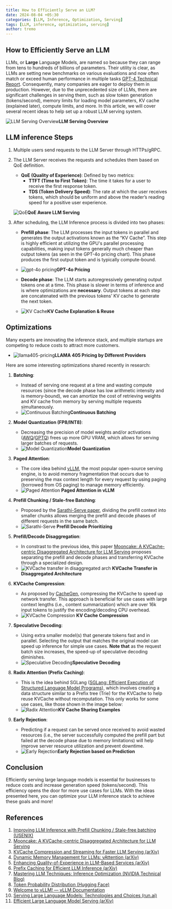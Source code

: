 ```yaml
---
title: How to Efficiently Serve an LLM?
date: 2024-08-04 +05:30
categories: [LLM, Inference, Optimization, Serving]
tags: [LLM, inference, optimization, serving]
author: tremo
---
```


## How to Efficiently Serve an LLM

LLMs, or **Large** Language Models, are named so because they can range from tens to hundreds of billions of parameters. Their utility is clear, as LLMs are setting new benchmarks on various evaluations and now often match or exceed human performance in multiple tasks [GPT-4 Technical Report](https://arxiv.org/html/2303.08774v4). Consequently, many companies are eager to deploy them in production. However, due to the unprecedented size of LLMs, there are significant challenges in serving them, such as slow token generation (tokens/second), memory limits for loading model parameters, KV cache (explained later), compute limits, and more. In this article, we will cover several recent ideas to help set up a robust LLM serving system.

![LLM Serving Overview](/assets/img/posts/2024-08-05-How-to-Efficiently-serve-an-llm/inference-engines-and-servers-architecture.png)__LLM Serving Overview__

## LLM inference Steps

1. Multiple users send requests to the LLM Server through HTTPs/gRPC.
2. The LLM Server receives the requests and schedules them based on QoE definition.
   - **QoE (Quality of Experience)**: Defined by two metrics:
     - **TTFT (Time to First Token)**: The time it takes for a user to receive the first response token.
     - **TDS (Token Delivery Speed)**: The rate at which the user receives tokens, which should be uniform and above the reader’s reading speed for a positive user experience.
    
    ![QoE](/assets/img/posts/2024-08-05-How-to-Efficiently-serve-an-llm/QoE%20Intro.png)__QoE Aware LLM Serving__
    
3. After scheduling, the LLM Inference process is divided into two phases:
   - **Prefill phase**: The LLM processes the input tokens in parallel and generates the output activations known as the “KV Cache”. This step is highly efficient at utilizing the GPU's parallel processing capabilities, making input tokens generally much cheaper than output tokens (as seen in the GPT-4o pricing chart). This phase produces the first output token and is typically compute-bound.
    
   - ![gpt-4o pricing](/assets/img/posts/2024-08-05-How-to-Efficiently-serve-an-llm/gpt-4o%20pricing.png)__GPT-4o Pricing__
    
   - **Decode phase**: The LLM starts autoregressively generating output tokens one at a time. This phase is slower in terms of inference and is where optimizations are **necessary**. Output tokens at each step are concatenated with the previous tokens’ KV cache to generate the next token.
    
   - ![KV Cache](/assets/img/posts/2024-08-05-How-to-Efficiently-serve-an-llm/KV%20Caching%20explanation%20&%20reuse.png)__KV Cache Explanation & Reuse__

## Optimizations

Many experts are innovating the inference stack, and multiple startups are competing to reduce costs to attract more customers.

- ![llama405-pricing](/assets/img/posts/2024-08-05-How-to-Efficiently-serve-an-llm/Llama%20405%20pricing%20by%20different%20providers.jpg)__LLAMA 405 Pricing by Different Providers__

Here are some interesting optimizations shared recently in research:

1. **Batching**:
   - Instead of serving one request at a time and wasting compute resources (since the decode phase has low arithmetic intensity and is memory-bound), we can amortize the cost of retrieving weights and KV cache from memory by serving multiple requests simultaneously.
   - ![Continuous Batching](/assets/img/posts/2024-08-05-How-to-Efficiently-serve-an-llm/continuous-batching.png)__Continuous Batching__

2. **Model Quantization (FP8/INT8)**:
   - Decreasing the precision of model weights and/or activations ([AWQ](https://arxiv.org/abs/2306.00978)/[GPTQ](https://arxiv.org/abs/2210.17323)) frees up more GPU VRAM, which allows for serving larger batches of requests.
   - ![Model Quantization](/assets/img/posts/2024-08-05-How-to-Efficiently-serve-an-llm/Quantaization.png)__Model Quantization__
3. **Paged Attention**:
   - The core idea behind [vLLM](https://docs.vllm.ai/en/latest/index.html), the most popular open-source serving engine, is to avoid memory fragmentation that occurs due to preserving the max context length for every request by using paging (borrowed from OS paging) to manage memory efficiently.
   - ![Paged Attention](/assets/img/posts/2024-08-05-How-to-Efficiently-serve-an-llm/PagedAttention%20VLLM.png)
   __Paged Attention in vLLM__
4. **Prefill Chunking / Stale-free Batching**:
   - Proposed by the [Sarathi-Serve paper](https://www.usenix.org/system/files/osdi24-agrawal.pdf), dividing the prefill context into smaller chunks allows merging the prefill and decode phases of different requests in the same batch.
   - ![Sarathi-Serve](/assets/img/posts/2024-08-05-How-to-Efficiently-serve-an-llm/Prefill%20decode%20prioritizing.png)
   __Prefill Decode Prioritizing__
5. **Prefill/Decode Disaggregation**:
   - In constrast to the previous idea, this paper [Mooncake: A KVCache-centric Disaggregated
Architecture for LLM Serving](https://arxiv.org/pdf/2407.00079) proposes separating the prefill and decode phases and transferring KVCache through a specialized design.
   - ![KVCache transfer in disaggregated arch](/assets/img/posts/2024-08-05-How-to-Efficiently-serve-an-llm/KVCache%20transfer%20in%20disaggregated%20arch.png)
   __KVCache Transfer in Disaggregated Architecture__
6. **KVCache Compression**:
   - As proposed by [CacheGen](https://arxiv.org/pdf/2310.07240), compressing the KVCache to speed up network transfer. This approach is beneficial for use cases with large context lengths (i.e., content summarization) which are over 16k input tokens to justify the encoding/decoding CPU overhead.
   - ![KVCache Compression](/assets/img/posts/2024-08-05-How-to-Efficiently-serve-an-llm/KV%20Compression.png)
   __KV Cache Compression__
7. **Speculative Decoding**:
   - Using extra smaller model(s) that generate tokens fast and in parallel. Selecting the output that matches the original model can speed up inference for simple use cases. **Note that** as the request batch size increases, the speed-up of speculative decoding diminishes.
   - ![Speculative Decoding](/assets/img/posts/2024-08-05-How-to-Efficiently-serve-an-llm/Speculative%20Decoding.png)__Speculative Decoding__
8. **Radix Attention (Prefix Caching)**:
   - This is the idea behind SGLang ([SGLang: Efficient Execution of
Structured Language Model Programs](https://arxiv.org/pdf/2312.07104)), which involves creating a data structure similar to a Prefix tree (Trie) for the KVCache to help reuse KVCache without recomputation. This only works for some use cases, like those shown in the image below:
   - ![Radix Attention](/assets/img/posts/2024-08-05-How-to-Efficiently-serve-an-llm/KV%20Cache%20sharing%20examples.png)__KV Cache Sharing Examples__
9. **Early Rejection**:
   - Predicting if a request can be served once received to avoid wasted resources (i.e., the server successfully computed the prefill part but failed at the decode phase due to memory limitations) will help improve server resource utilization and prevent downtime.
   - ![Early Rejection](/assets/img/posts/2024-08-05-How-to-Efficiently-serve-an-llm/Early%20Rejection%20based%20on%20prediction.png)__Early Rejection based on Prediction__

## Conclusion

Efficiently serving large language models is essential for businesses to reduce costs and increase generation speed (tokens/second). This efficiency opens the door for more use cases for LLMs. With the ideas presented here, you can optimize your LLM inference stack to achieve these goals and more!


## References

1. [Improving LLM Inference with Prefill Chunking / Stale-free batching (USENIX)](https://www.usenix.org/system/files/osdi24-agrawal.pdf)
2. [Mooncake: A KVCache-centric Disaggregated
Architecture for LLM Serving](https://arxiv.org/pdf/2407.00079)
3. [KVCache Compression and Streaming for Faster LLM Serving (arXiv)](https://arxiv.org/pdf/2310.07240)
4. [Dynamic Memory Management for LLMs: vAttention (arXiv)](https://arxiv.org/pdf/2405.04437)
5. [Enhancing Quality-of-Experience in LLM-Based Services (arXiv)](https://arxiv.org/pdf/2404.16283)
6. [Prefix Caching for Efficient LLM Inference (arXiv)](https://arxiv.org/pdf/2312.07104)
7. [Mastering LLM Techniques: Inference Optimization (NVIDIA Technical Blog)](https://developer.nvidia.com/blog/mastering-llm-techniques-inference-optimization/)
8. [Token Probability Distribution (Hugging Face)](https://huggingface.co/spaces/osanseviero/token_probability_distribution)
9. [Welcome to vLLM! — vLLM Documentation](https://docs.vllm.ai/en/stable/)
10. [Serving Large Language Models: Technologies and Choices (run.ai)](https://www.run.ai/blog/serving-large-language-models)
11. [Efficient Large Language Model Serving (arXiv)](https://arxiv.org/pdf/2402.16363)
